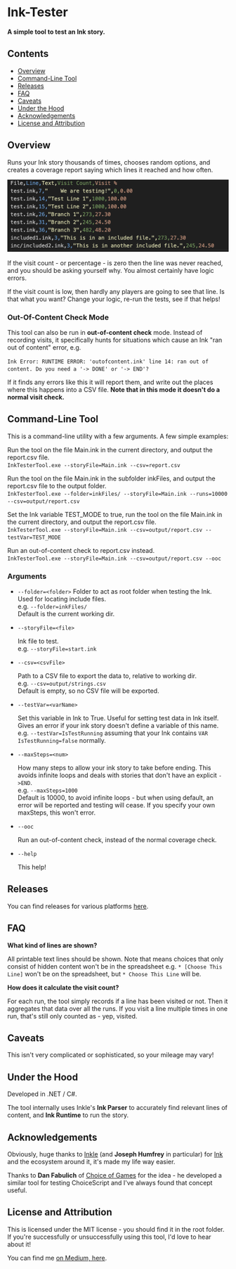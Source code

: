 # Ink-Tester

**A simple tool to test an Ink story.**

## Contents
- [Overview](#overview)
- [Command-Line Tool](#command-line-tool)
- [Releases](#releases)
- [FAQ](#faq)
- [Caveats](#caveats)
- [Under the Hood](#under-the-hood)
- [Acknowledgements](#acknowledgements)
- [License and Attribution](#license-and-attribution)

## Overview

Runs your Ink story thousands of times, chooses random options, and creates a coverage report saying which lines it reached and how often.

![Sample Report](docs/reportcsv.png)

If the visit count - or percentage - is zero then the line was never reached, and you should be asking yourself why. You almost certainly have logic errors.

If the visit count is low, then hardly any players are going to see that line. Is that what you want? Change your logic, re-run the tests, see if that helps!

### Out-Of-Content Check Mode
This tool can also be run in **out-of-content check** mode. Instead of recording visits, it specifically hunts for situations which cause an Ink "ran out of content" error, e.g.

`Ink Error: RUNTIME ERROR: 'outofcontent.ink' line 14: ran out of content. Do you need a '-> DONE' or '-> END'?`

If it finds any errors like this it will report them, and write out the places where this happens into a CSV file. **Note that in this mode it doesn't do a normal visit check.**

## Command-Line Tool
This is a command-line utility with a few arguments. A few simple examples:

Run the tool on the file Main.ink in the current directory, and output the report.csv file.\
`InkTesterTool.exe --storyFile=Main.ink --csv=report.csv`

Run the tool on the file Main.ink in the subfolder inkFiles, and output the report.csv file to the output folder.\
`InkTesterTool.exe --folder=inkFiles/ --storyFile=Main.ink --runs=10000 --csv=output/report.csv`

Set the Ink variable TEST_MODE to true, run the tool on the file Main.ink in the current directory, and output the report.csv file.\
`InkTesterTool.exe --storyFile=Main.ink --csv=output/report.csv --testVar=TEST_MODE`

Run an out-of-content check to report.csv instead.\
`InkTesterTool.exe --storyFile=Main.ink --csv=output/report.csv --ooc`

### Arguments

* `--folder=<folder>`
    Folder to act as root folder when testing the Ink. Used for locating include files.\
    e.g. `--folder=inkFiles/`\
    Default is the current working dir.

* `--storyFile=<file>`

    Ink file to test.\
    e.g. `--storyFile=start.ink`

* `--csv=<csvFile>`

    Path to a CSV file to export the data to, relative to working dir.\
    e.g. `--csv=output/strings.csv`\
    Default is empty, so no CSV file will be exported.

* `--testVar=<varName>`

    Set this variable in Ink to True. Useful for setting test data in Ink itself. Gives an error if your ink story doesn't define a variable of this name.\
    e.g. `--testVar=IsTestRunning` assuming that your Ink contains `VAR IsTestRunning=false` normally.

* `--maxSteps=<num>`

    How many steps to allow your ink story to take before ending. This avoids infinite loops and deals with stories that don't have an explicit `->END`.\
    e.g. `--maxSteps=1000`\
    Default is 10000, to avoid infinite loops - but when using default, an error will be reported and testing will cease. If you specify your own maxSteps, this won't error.

* `--ooc`
    
    Run an out-of-content check, instead of the normal coverage check.

* `--help`

    This help!

## Releases
You can find releases for various platforms [here](https://github.com/wildwinter/Ink-Tester/releases
).

## FAQ
**What kind of lines are shown?**
    
All printable text lines should be shown. Note that means choices that only consist of hidden content won't be in the spreadsheet e.g. 
`* [Choose This Line]`
won't be on the spreadsheet, but
`* Choose This Line`
will be.

**How does it calculate the visit count?**

For each run, the tool simply records if a line has been visited or not. Then it aggregates that data over all the runs. If you visit a line multiple times in one run, that's still only counted as - yep, visited.

## Caveats
This isn't very complicated or sophisticated, so your mileage may vary!

## Under the Hood
Developed in .NET / C#.

The tool internally uses Inkle's **Ink Parser** to accurately find relevant lines of content, and **Ink Runtime** to run the story.

## Acknowledgements
Obviously, huge thanks to [Inkle](https://www.inklestudios.com/) (and **Joseph Humfrey** in particular) for [Ink](https://www.inklestudios.com/ink/) and the ecosystem around it, it's made my life way easier.

Thanks to **Dan Fabulich** of [Choice of Games](https://www.choiceofgames.com/) for the idea - he developed a similar tool for testing ChoiceScript and I've always found that concept useful.

## License and Attribution
This is licensed under the MIT license - you should find it in the root folder. If you're successfully or unsuccessfully using this tool, I'd love to hear about it!

You can find me [on Medium, here](https://wildwinter.medium.com/).